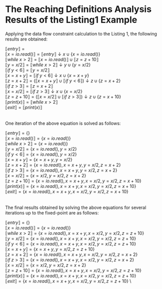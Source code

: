 # The Reaching Definitions Analysis Results of the Listing1 Example

Applying the data flow constraint calculation to the Listing 1, the following results are obtained:

$⟦entry⟧={}$ \
$⟦x=io.read()\rrbracket=⟦entry\rrbracket\downarrow x\cup\{x=io.read( )\}$ \
$⟦while\ x>2\rrbracket=⟦x=io.read()\rrbracket\cup⟦z=z+10\rrbracket$ \
$⟦y=x/2\rrbracket=⟦while\ x>2\rrbracket\downarrow y\cup\{y=x/2\}$ \
$⟦if\ y<6\rrbracket=⟦y=x/2\rrbracket$ \
$⟦x=x+y\rrbracket=⟦if\ y<6\rrbracket\downarrow x\cup\{x=x+y\}$ \
$⟦z=x+2\rrbracket=(⟦x=x+y\rrbracket\cup⟦if\ y<6\rrbracket)\downarrow z\cup\{z=x+2\}$ \
$⟦if\ z>3\rrbracket=⟦z=x+2\rrbracket$ \
$⟦x=x/2\rrbracket=⟦if\ z>3\rrbracket\downarrow x\cup\{x=x/2\}$ \
$⟦z=z+10\rrbracket=(⟦x=x/2\rrbracket\cup⟦if\ z>3\rrbracket)\downarrow z\cup\{z=x+10\}$ \
$⟦print(x)\rrbracket=⟦while\ x>2\rrbracket$ \
$⟦exit\rrbracket=⟦print(x)\rrbracket$ \
\
\
One iteration of the above equation is solved as follows:

$⟦entry\rrbracket=\{\}$ \
$⟦x=io.read()\rrbracket=\{x=io.read()\}$ \
$⟦while\ x>2\rrbracket=\{x=io.read()\}$ \
$⟦y=x/2\rrbracket=\{x=io.read(),y=x/2\}$ \
$⟦if\ y<6\rrbracket=\{x=io.read(),y=x/2\}$ \
$⟦x=x+y\rrbracket=\{x=x+y,y=x/2\}$ \
$⟦z=x+2\rrbracket=\{x=io.read(),x=x+y,y=x/2,z=x+2\}$ \
$⟦if\ z>3\rrbracket=\{x=io.read(),x=x+y,y=x/2,z=x+2\}$ \
$⟦x=x/2\rrbracket=\{x=x/2,y=x/2,z=x+2\}$ \
$⟦z=z+10\rrbracket=\{x=io.read(),x=x+y,x=x/2,y=x/2,z=x+10\}$ \
$⟦print(x)\rrbracket=\{x=io.read(),x=x+y,x=x/2,y=x/2,z=x+10\}$ \
$⟦exit\rrbracket=\{x=io.read(),x=x+y,x=x/2,y=x/2,z=x+10\}$ \
\
\
The final results obtained by solving the above equations for several iterations up to the fixed-point are as follows:

$⟦entry\rrbracket=\{\}$ \
$⟦x=io.read()\rrbracket=\{x=io.read()\}$ \
$⟦while\ x>2\rrbracket=\{x=io.read(),x=x+y,x=x/2,y=x/2,z=z+10\}$ \
$⟦y=x/2\rrbracket=\{x=io.read(),x=x+y,x=x/2,y=x/2,z=z+10\}$ \
$⟦if\ y<6\rrbracket=\{x=io.read(),x=x+y,x=x/2,y=x/2,z=z+10\}$ \
$⟦x=x+y\rrbracket=\{x=x+y,y=x/2,z=z+10\}$ \
$⟦z=x+2\rrbracket=\{x=io.read(),x=x+y,x=x/2,y=x/2,z=x+2\}$ \
$⟦if\ z>3\rrbracket=\{x=io.read(),x=x+y,x=x/2,y=x/2,z=x+2\}$ \
$⟦x=x/2\rrbracket=\{x=x/2,y=x/2,z=x+2\}$ \
$⟦z=z+10\rrbracket=\{x=io.read(),x=x+y,x=x/2,y=x/2,z=z+10\}$ \
$⟦print(x)\rrbracket=\{x=io.read(),x=x+y,x=x/2,y=x/2,z=z+10\}$ \
$⟦exit\rrbracket=\{x=io.read(),x=x+y,x=x/2,y=x/2,z=z+10\}$ \
